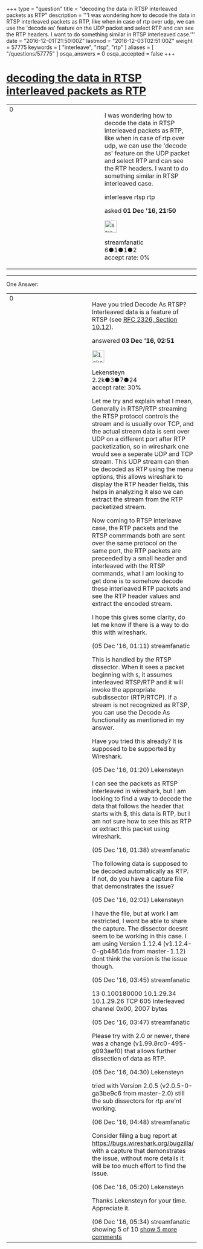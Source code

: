 +++
type = "question"
title = "decoding the data in RTSP interleaved packets as RTP"
description = '''I was wondering how to decode the data in RTSP interleaved packets as RTP, like when in case of rtp over udp, we can use the &#x27;decode as&#x27; feature on the UDP packet and select RTP and can see the RTP headers. I want to do something similar in RTSP interleaved case.'''
date = "2016-12-01T21:50:00Z"
lastmod = "2016-12-03T02:51:00Z"
weight = 57775
keywords = [ "interleave", "rtsp", "rtp" ]
aliases = [ "/questions/57775" ]
osqa_answers = 0
osqa_accepted = false
+++

<div class="headNormal">

# [decoding the data in RTSP interleaved packets as RTP](/questions/57775/decoding-the-data-in-rtsp-interleaved-packets-as-rtp)

</div>

<div id="main-body">

<div id="askform">

<table id="question-table" style="width:100%;"><colgroup><col style="width: 50%" /><col style="width: 50%" /></colgroup><tbody><tr class="odd"><td style="width: 30px; vertical-align: top"><div class="vote-buttons"><div id="post-57775-score" class="post-score" title="current number of votes">0</div><div id="favorite-count" class="favorite-count"></div></div></td><td><div id="item-right"><div class="question-body"><p>I was wondering how to decode the data in RTSP interleaved packets as RTP, like when in case of rtp over udp, we can use the 'decode as' feature on the UDP packet and select RTP and can see the RTP headers. I want to do something similar in RTSP interleaved case.</p></div><div id="question-tags" class="tags-container tags">interleave rtsp rtp</div><div id="question-controls" class="post-controls"></div><div class="post-update-info-container"><div class="post-update-info post-update-info-user"><p>asked <strong>01 Dec '16, 21:50</strong></p><img src="https://secure.gravatar.com/avatar/71bf6857a6516d2b1f5c19500d67742c?s=32&amp;d=identicon&amp;r=g" class="gravatar" width="32" height="32" alt="streamfanatic&#39;s gravatar image" /><p>streamfanatic<br />
<span class="score" title="6 reputation points">6</span><span title="1 badges"><span class="badge1">●</span><span class="badgecount">1</span></span><span title="1 badges"><span class="silver">●</span><span class="badgecount">1</span></span><span title="2 badges"><span class="bronze">●</span><span class="badgecount">2</span></span><br />
<span class="accept_rate" title="Rate of the user&#39;s accepted answers">accept rate:</span> <span title="streamfanatic has no accepted answers">0%</span></p></div></div><div id="comments-container-57775" class="comments-container"></div><div id="comment-tools-57775" class="comment-tools"></div><div class="clear"></div><div id="comment-57775-form-container" class="comment-form-container"></div><div class="clear"></div></div></td></tr></tbody></table>

------------------------------------------------------------------------

<div class="tabBar">

<span id="sort-top"></span>

<div class="headQuestions">

One Answer:

</div>

</div>

<span id="57813"></span>

<div id="answer-container-57813" class="answer">

<table style="width:100%;"><colgroup><col style="width: 50%" /><col style="width: 50%" /></colgroup><tbody><tr class="odd"><td style="width: 30px; vertical-align: top"><div class="vote-buttons"><div id="post-57813-score" class="post-score" title="current number of votes">0</div></div></td><td><div class="item-right"><div class="answer-body"><p>Have you tried Decode As RTSP? Interleaved data is a feature of RTSP (see <a href="https://tools.ietf.org/html/rfc2326#section-10.12">RFC 2326, Section 10.12</a>).</p></div><div class="answer-controls post-controls"></div><div class="post-update-info-container"><div class="post-update-info post-update-info-user"><p>answered <strong>03 Dec '16, 02:51</strong></p><img src="https://secure.gravatar.com/avatar/285b1f0f4caadc088a38c40aea22feba?s=32&amp;d=identicon&amp;r=g" class="gravatar" width="32" height="32" alt="Lekensteyn&#39;s gravatar image" /><p>Lekensteyn<br />
<span class="score" title="2213 reputation points"><span>2.2k</span></span><span title="3 badges"><span class="badge1">●</span><span class="badgecount">3</span></span><span title="7 badges"><span class="silver">●</span><span class="badgecount">7</span></span><span title="24 badges"><span class="bronze">●</span><span class="badgecount">24</span></span><br />
<span class="accept_rate" title="Rate of the user&#39;s accepted answers">accept rate:</span> <span title="Lekensteyn has 32 accepted answers">30%</span></p></div></div><div id="comments-container-57813" class="comments-container"><span id="57851"></span><div id="comment-57851" class="comment"><div id="post-57851-score" class="comment-score"></div><div class="comment-text"><p>Let me try and explain what I mean, Generally in RTSP/RTP streaming the RTSP protocol controls the stream and is usually over TCP, and the actual stream data is sent over UDP on a different port after RTP packetization, so in wireshark one would see a seperate UDP and TCP stream. This UDP stream can then be decoded as RTP using the menu options, this allows wireshark to display the RTP header fields, this helps in analyzing it also we can extract the stream from the RTP packetized stream.</p><p>Now coming to RTSP interleave case, the RTP packets and the RTSP commmands both are sent over the same protocol on the same port, the RTP packets are preceeded by a small header and interleaved with the RTSP commands, what I am looking to get done is to somehow decode these interleaved RTP packets and see the RTP header values and extract the encoded stream.</p><p>I hope this gives some clarity, do let me know if there is a way to do this with wireshark.</p></div><div id="comment-57851-info" class="comment-info"><span class="comment-age">(05 Dec '16, 01:11)</span> streamfanatic</div></div><span id="57852"></span><div id="comment-57852" class="comment"><div id="post-57852-score" class="comment-score"></div><div class="comment-text"><p>This is handled by the RTSP dissector. When it sees a packet beginning with <code>$</code>, it assumes interleaved RTSP/RTP and it will invoke the appropriate subdissector (RTP/RTCP). If a stream is not recognized as RTSP, you can use the Decode As functionality as mentioned in my answer.</p><p>Have you tried this already? It is supposed to be supported by Wireshark.</p></div><div id="comment-57852-info" class="comment-info"><span class="comment-age">(05 Dec '16, 01:20)</span> Lekensteyn</div></div><span id="57853"></span><div id="comment-57853" class="comment"><div id="post-57853-score" class="comment-score"></div><div class="comment-text"><p>I can see the packets as RTSP interleaved in wireshark, but I am looking to find a way to decode the data that follows the header that starts with $, this data is RTP, but I am not sure how to see this as RTP or extract this packet using wireshark.</p></div><div id="comment-57853-info" class="comment-info"><span class="comment-age">(05 Dec '16, 01:38)</span> streamfanatic</div></div><span id="57854"></span><div id="comment-57854" class="comment"><div id="post-57854-score" class="comment-score"></div><div class="comment-text"><p>The following data is supposed to be decoded automatically as RTP. If not, do you have a capture file that demonstrates the issue?</p></div><div id="comment-57854-info" class="comment-info"><span class="comment-age">(05 Dec '16, 02:01)</span> Lekensteyn</div></div><span id="57859"></span><div id="comment-57859" class="comment"><div id="post-57859-score" class="comment-score"></div><div class="comment-text"><p>I have the file, but at work I am restricted, I wont be able to share the capture. The dissector doesnt seem to be working in this case. I am using Version 1.12.4 (v1.12.4-0-gb4861da from master-1.12) dont think the version is the issue though.</p></div><div id="comment-57859-info" class="comment-info"><span class="comment-age">(05 Dec '16, 03:45)</span> streamfanatic</div></div><span id="57860"></span><div id="comment-57860" class="comment not_top_scorer"><div id="post-57860-score" class="comment-score"></div><div class="comment-text"><p>13 0.100180000 10.1.29.34 10.1.29.26 TCP 605 Interleaved channel 0x00, 2007 bytes</p></div><div id="comment-57860-info" class="comment-info"><span class="comment-age">(05 Dec '16, 03:47)</span> streamfanatic</div></div><span id="57862"></span><div id="comment-57862" class="comment not_top_scorer"><div id="post-57862-score" class="comment-score"></div><div class="comment-text"><p>Please try with 2.0 or newer, there was a change (v1.99.8rc0-495-g093aef0) that allows further dissection of data as RTP.</p></div><div id="comment-57862-info" class="comment-info"><span class="comment-age">(05 Dec '16, 04:30)</span> Lekensteyn</div></div><span id="57893"></span><div id="comment-57893" class="comment not_top_scorer"><div id="post-57893-score" class="comment-score"></div><div class="comment-text"><p>tried with Version 2.0.5 (v2.0.5-0-ga3be9c6 from master-2.0) still the sub dissectors for rtp are'nt working.</p></div><div id="comment-57893-info" class="comment-info"><span class="comment-age">(06 Dec '16, 04:48)</span> streamfanatic</div></div><span id="57895"></span><div id="comment-57895" class="comment not_top_scorer"><div id="post-57895-score" class="comment-score"></div><div class="comment-text"><p>Consider filing a bug report at <a href="https://bugs.wireshark.org/bugzilla/">https://bugs.wireshark.org/bugzilla/</a> with a capture that demonstrates the issue, without more details it will be too much effort to find the issue.</p></div><div id="comment-57895-info" class="comment-info"><span class="comment-age">(06 Dec '16, 05:20)</span> Lekensteyn</div></div><span id="57896"></span><div id="comment-57896" class="comment not_top_scorer"><div id="post-57896-score" class="comment-score"></div><div class="comment-text"><p>Thanks Lekensteyn for your time. Appreciate it.</p></div><div id="comment-57896-info" class="comment-info"><span class="comment-age">(06 Dec '16, 05:34)</span> streamfanatic</div></div></div><div id="comment-tools-57813" class="comment-tools"><span class="comments-showing"> showing 5 of 10 </span> <a href="#" class="show-all-comments-link">show 5 more comments</a></div><div class="clear"></div><div id="comment-57813-form-container" class="comment-form-container"></div><div class="clear"></div></div></td></tr></tbody></table>

</div>

<div class="paginator-container-left">

</div>

</div>

</div>

